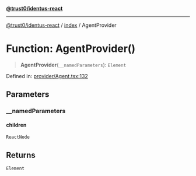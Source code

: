 [**@trust0/identus-react**](../../README.md)

***

[@trust0/identus-react](../../README.md) / [index](../README.md) / AgentProvider

# Function: AgentProvider()

> **AgentProvider**(`__namedParameters`): `Element`

Defined in: [provider/Agent.tsx:132](https://github.com/trust0-project/identus/blob/9e2680f676c28426e63b93fe6cc608f8725c8297/packages/identus-react/src/provider/Agent.tsx#L132)

## Parameters

### \_\_namedParameters

#### children

`ReactNode`

## Returns

`Element`
